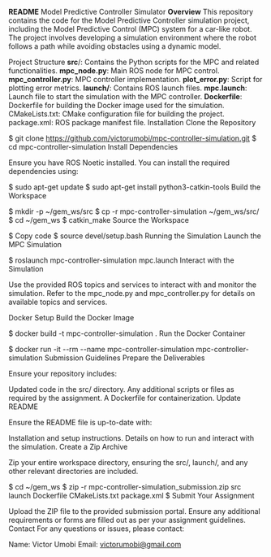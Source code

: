 **README** 
Model Predictive Controller Simulator
**Overview**
This repository contains the code for the Model Predictive Controller simulation project, including the Model Predictive Control (MPC) system for a car-like robot. The project involves developing a simulation environment where the robot follows a path while avoiding obstacles using a dynamic model.

Project Structure
**src**/: Contains the Python scripts for the MPC and related functionalities.
**mpc_node.py**: Main ROS node for MPC control.
**mpc_controller.py**: MPC controller implementation.
**plot_error.py**: Script for plotting error metrics.
**launch/**: Contains ROS launch files.
**mpc.launch**: Launch file to start the simulation with the MPC controller.
**Dockerfile**: Dockerfile for building the Docker image used for the simulation.
CMakeLists.txt: CMake configuration file for building the project.
package.xml: ROS package manifest file.
Installation
Clone the Repository



$ git clone https://github.com/victorumobi/mpc-controller-simulation.git
$ cd mpc-controller-simulation
Install Dependencies

Ensure you have ROS Noetic installed. 
You can install the required dependencies using:



$ sudo apt-get update
$ sudo apt-get install python3-catkin-tools
Build the Workspace



$ mkdir -p ~/gem_ws/src
$ cp -r mpc-controller-simulation ~/gem_ws/src/
$ cd ~/gem_ws
$ catkin_make
Source the Workspace


$ Copy code
$ source devel/setup.bash
Running the Simulation
Launch the MPC Simulation



$ roslaunch mpc-controller-simulation mpc.launch
Interact with the Simulation

Use the provided ROS topics and services to interact with and monitor the simulation. 
Refer to the mpc_node.py and mpc_controller.py for details on available topics and services.

Docker Setup
Build the Docker Image



$ docker build -t mpc-controller-simulation .
Run the Docker Container



$ docker run -it --rm --name mpc-controller-simulation mpc-controller-simulation
Submission Guidelines
Prepare the Deliverables

Ensure your repository includes:

Updated code in the src/ directory.
Any additional scripts or files as required by the assignment.
A Dockerfile for containerization.
Update README

Ensure the README file is up-to-date with:

Installation and setup instructions.
Details on how to run and interact with the simulation.
Create a Zip Archive

Zip your entire workspace directory, ensuring the src/, launch/, and any other relevant directories are included.


$ cd ~/gem_ws
$ zip -r mpc-controller-simulation_submission.zip src launch Dockerfile CMakeLists.txt package.xml
$ Submit Your Assignment

Upload the ZIP file to the provided submission portal.
Ensure any additional requirements or forms are filled out as per your assignment guidelines.
Contact
For any questions or issues, please contact:

Name: Victor Umobi
Email: victorumobi@gmail.com
